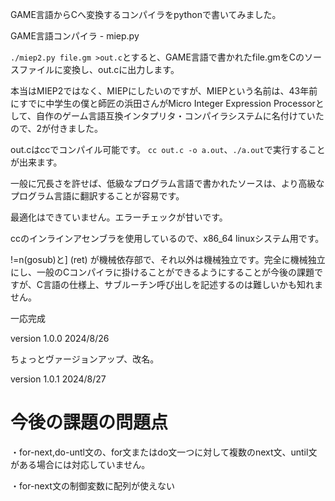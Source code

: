 GAME言語からCへ変換するコンパイラをpythonで書いてみました。

GAME言語コンパイラ -  miep.py

`./miep2.py file.gm >out.c`とすると、GAME言語で書かれたfile.gmをCのソースファイルに変換し、out.cに出力します。

本当はMIEP2ではなく、MIEPにしたいのですが、MIEPという名前は、43年前にすでに中学生の僕と師匠の浜田さんがMicro Integer Expression Processorとして、自作のゲーム言語互換インタプリタ・コンパイラシステムに名付けていたので、2が付きました。

out.cはccでコンパイル可能です。 `cc out.c -o a.out`、`./a.out`で実行することが出来ます。

一般に冗長さを許せば、低級なプログラム言語で書かれたソースは、より高級なプログラム言語に翻訳することが容易です。

最適化はできていません。エラーチェックが甘いです。

ccのインラインアセンブラを使用しているので、x86_64 linuxシステム用です。

!=n(gosub)と] (ret) が機械依存部で、それ以外は機械独立です。完全に機械独立にし、一般のCコンパイラに掛けることができるようにすることが今後の課題ですが、C言語の仕様上、サブルーチン呼び出しを記述するのは難しいかも知れません。

一応完成

version 1.0.0 2024/8/26

ちょっとヴァージョンアップ、改名。

version 1.0.1 2024/8/27

# 今後の課題の問題点

・for-next,do-untl文の、for文またはdo文一つに対して複数のnext文、until文がある場合には対応していません。

・for-next文の制御変数に配列が使えない


